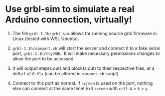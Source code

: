 # Use grbl-sim to simulate a real Arduino connection, virtually!

1. The file `grbl-1.1h/grbl_sim` allows for running source grbl firmware in Linux (tested with WSL Ubuntu).

2. `grbl-1.1h/simport.sh` will start the server and connect it to a fake serial port, `grbl-1.1h/ttyGRBL`. It will make necessary permissions changes to allow the port to be accessed.

3. It will output step(s.out) and block(s.out) to their respective files, at a delta t of `0.01s` (can be altered in `simport.sh` script)

4. Connect to this port as normal. If `screen` is used on the port, nothing else can connect at the same time! Exit `screen` with `crtl-A` > `k` > `y`.